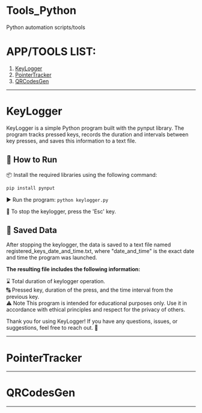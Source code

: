 # Tools_Python
Python automation scripts/tools

# APP/TOOLS LIST:
 1. [KeyLogger](#KeyLogger)
 2. [PointerTracker](#PointerTracker)
 3. [QRCodesGen](#QRCodesGen)

------------------------------------------------------------------------------------------------------------------------

# KeyLogger

KeyLogger is a simple Python program built with the pynput library. The program tracks pressed keys, records the duration and intervals between key presses, and saves this information to a text file.

## 🚀 How to Run

📦 Install the required libraries using the following command:
   ```bash
   pip install pynput
   ```

▶️ Run the program:
    ```
    python keylogger.py
    ```

🛑 To stop the keylogger, press the 'Esc' key.


## 📑 **Saved Data**
After stopping the keylogger, the data is saved to a text file named registered_keys_date_and_time.txt, where "date_and_time" is the exact date and time the program was launched.

**The resulting file includes the following information:**

⌛ Total duration of keylogger operation. <br>
🔠 Pressed key, duration of the press, and the time interval from the previous key.<br>
⚠️ Note
This program is intended for educational purposes only. Use it in accordance with ethical principles and respect for the privacy of others.

Thank you for using KeyLogger! If you have any questions, issues, or suggestions, feel free to reach out. 💌

------------------------------------------------------------------------------------------------------------------------

# PointerTracker


------------------------------------------------------------------------------------------------------------------------

# QRCodesGen


------------------------------------------------------------------------------------------------------------------------

